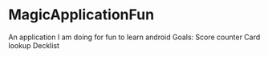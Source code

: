 # MagicApplicationFun
An application I am doing for fun to learn android
Goals:
  Score counter
  Card lookup
  Decklist
